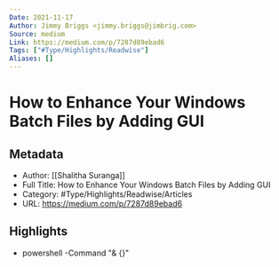```yaml
---
Date: 2021-11-17
Author: Jimmy Briggs <jimmy.briggs@jimbrig.com>
Source: medium
Link: https://medium.com/p/7287d89ebad6
Tags: ["#Type/Highlights/Readwise"]
Aliases: []
---
```

# How to Enhance Your Windows Batch Files by Adding GUI

## Metadata
- Author: [[Shalitha Suranga]]
- Full Title: How to Enhance Your Windows Batch Files by Adding GUI
- Category: #Type/Highlights/Readwise/Articles
- URL: https://medium.com/p/7287d89ebad6

## Highlights
- powershell -Command "& {<PowerShell code-block goes here>}"
